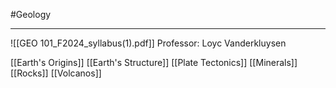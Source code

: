 #Geology
___
![[GEO 101_F2024_syllabus(1).pdf]]
Professor: Loyc Vanderkluysen

[[Earth's Origins]]
[[Earth's Structure]]
[[Plate Tectonics]]
[[Minerals]]
[[Rocks]]
[[Volcanos]]


